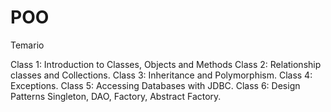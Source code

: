 # POO
Temario

Class 1: Introduction to Classes, Objects and Methods
Class 2: Relationship classes and Collections.
Class 3: Inheritance and Polymorphism.
Class 4: Exceptions.
Class 5: Accessing Databases with JDBC.
Class 6: Design Patterns Singleton, DAO, Factory, Abstract Factory.

